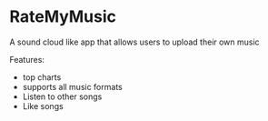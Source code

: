 # RateMyMusic
A sound cloud like app that allows users to upload their own music

Features:
- top charts
- supports all music formats
- Listen to other songs
- Like songs 
